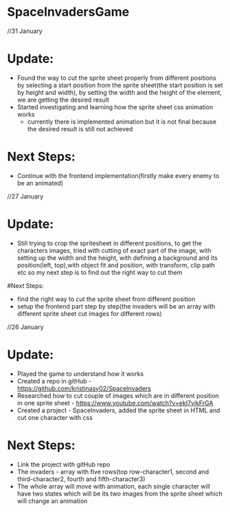 # SpaceInvadersGame

//31 January

# Update:

- Found the way to cut the sprite sheet properly from different positions by selecting a start position from the sprite sheet(the start position is set by height and width), by setting the width and the height of the element, we are getting the desired result
- Started investigating and learning how the sprite sheet css animation works
  - currently there is implemented animation but it is not final because the desired result is still not achieved
  
# Next Steps:

- Continue with the frontend implementation(firstly make every enemy to be an animated)


//27 January

# Update:

- Still trying to crop the spritesheet in different positions, to get the characters images, tried with cutting of exact part of the image, with setting up the width and the height, with defining a background and its position(left, top),with object fit and position, with transform, clip path etc so my next step is to find out the right way to cut them

#Next Steps:

-  find the right way to cut the sprite sheet from different position
- setup the frontend part  step by step(the invaders will be an array with different sprite sheet cut images for different rows)


//26 January

# Update:

- Played the game to understand how it works
- Created a repo in gitHub - https://github.com/kristinasy02/SpaceInvaders
- Researched how to cut couple of images which are in different position in one sprite sheet - https://www.youtube.com/watch?v=ekI7vjkFrGA
- Created a project - SpaceInvaders, added the sprite sheet in HTML and cut one character with css

# Next Steps:

- Link the project with gitHub repo
- The invaders - array with five rows(top row-character1, second and third-character2, fourth and fifth-character3)
- The whole array will move with animation, each single character will have two states which will be its two images from the sprite sheet which will change an animation
